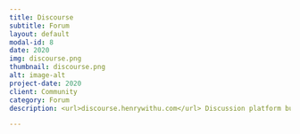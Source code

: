 ```yaml
---
title: Discourse
subtitle: Forum
layout: default
modal-id: 8
date: 2020
img: discourse.png
thumbnail: discourse.png
alt: image-alt
project-date: 2020
client: Community
category: Forum
description: <url>discourse.henrywithu.com</url> Discussion platform built for the next decade of the Internet, including mailing list, discussion forum, long-form chat room.

---
```

